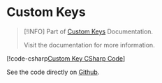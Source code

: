 # Custom Keys

> [!INFO]
> Part of [Custom Keys](../docs/customkeys.md) Documentation.
>
> Visit the documentation for more information.

[!code-csharp[Custom Key CSharp Code](../codesnippets/CustomKeys.cs)]

See the code directly on [Github](https://github.com/FlashyDJ/Slotmaps/blob/main/docs/codesnippets/CustomKeys.cs).